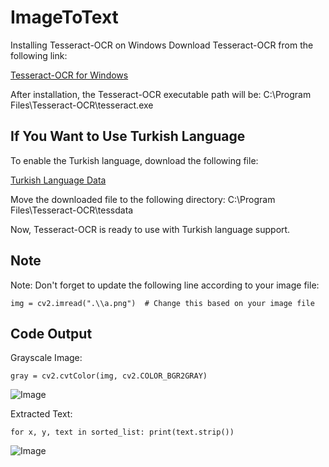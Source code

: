 # ImageToText

Installing Tesseract-OCR on Windows
Download Tesseract-OCR from the following link:

[Tesseract-OCR for Windows](https://docs.coro.net/featured/agent/install-tesseract-windows/ )

After installation, the Tesseract-OCR executable path will be:
C:\Program Files\Tesseract-OCR\tesseract.exe  


## If You Want to Use Turkish Language
To enable the Turkish language, download the following file:

[Turkish Language Data](https://github.com/tesseract-ocr/tessdata/blob/master/tur.traineddata)

Move the downloaded file to the following directory:
C:\Program Files\Tesseract-OCR\tessdata  

Now, Tesseract-OCR is ready to use with Turkish language support.


## Note 
Note: Don't forget to update the following line according to your image file:


`img = cv2.imread(".\\a.png")  # Change this based on your image file`


## Code Output
Grayscale Image:

`gray = cv2.cvtColor(img, cv2.COLOR_BGR2GRAY)`

![Image](https://github.com/user-attachments/assets/cae24910-20e2-437e-87c9-08246b580e5d)


Extracted Text:

`for x, y, text in sorted_list:
    print(text.strip())`
    
![Image](https://github.com/user-attachments/assets/6b0417df-531d-4dac-86cb-749636bda461)


